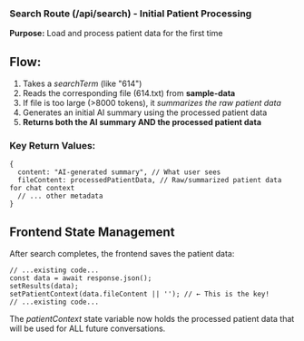 ### Search Route (/api/search) - Initial Patient Processing
**Purpose:** Load and process patient data for the first time

## Flow:

1. Takes a *searchTerm* (like "614")
2. Reads the corresponding file (614.txt) from **sample-data**
3. If file is too large (>8000 tokens), it *summarizes the raw patient data*
4. Generates an initial AI summary using the processed patient data
5. **Returns both the AI summary AND the processed patient data**
### Key Return Values:
```tsx
{
  content: "AI-generated summary", // What user sees
  fileContent: processedPatientData, // Raw/summarized patient data for chat context
  // ... other metadata
}
```
## Frontend State Management
After search completes, the frontend saves the patient data:
```tsx
// ...existing code...
const data = await response.json();
setResults(data);
setPatientContext(data.fileContent || ''); // ← This is the key!
// ...existing code...
```

The *patientContext* state variable now holds the processed patient data that will be used for ALL future conversations.